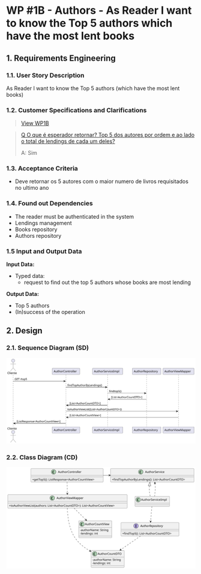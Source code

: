 # WP #1B - Authors - As Reader I want to know the Top 5 authors which have the most lent books

## 1. Requirements Engineering
### 1.1. User Story Description

As Reader I want to know the Top 5 authors (which have the most lent books)
### 1.2. Customer Specifications and Clarifications

>[View WP1B](..%2FWP1B-Authors.md)

>[Q
O que é esperador retornar? Top 5 dos autores por ordem e ao lado o total de lendings de cada um deles?
](https://moodle.isep.ipp.pt/mod/forum/discuss.php?d=30001)
>
>A:  Sim

### 1.3. Acceptance Criteria
- Deve retornar os 5 autores com o maior numero de livros requisitados no ultimo ano


### 1.4. Found out Dependencies
- The reader must be authenticated in the system
- Lendings management
- Books repository
- Authors repository
### 1.5 Input and Output Data

**Input Data:**

* Typed data:
   - request to find out the top 5 authors whose books are most lending

**Output Data:**

* Top 5 authors 
* (In)success of the operation

## 2. Design
### 2.1. Sequence Diagram (SD)
![Ph2-6-KnowTop5Authors.svg](Ph2-6-KnowTop5Authors.svg)
### 2.2. Class Diagram (CD)
![Ph2-6-CD-KnowTop5Authors.svg](Ph2-6-CD-KnowTop5Authors.svg)

